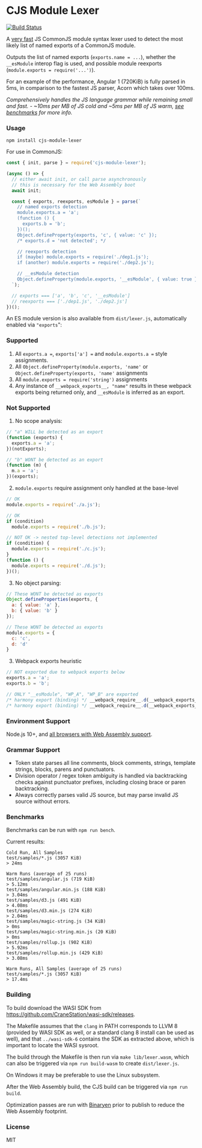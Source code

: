 # CJS Module Lexer

[![Build Status][travis-image]][travis-url]

A [very fast](#benchmarks) JS CommonJS module syntax lexer used to detect the most likely list of named exports of a CommonJS module.

Outputs the list of named exports (`exports.name = ...`), whether the `__esModule` interop flag is used, and possible module reexports (`module.exports = require('...')`).

For an example of the performance, Angular 1 (720KiB) is fully parsed in 5ms, in comparison to the fastest JS parser, Acorn which takes over 100ms.

_Comprehensively handles the JS language grammar while remaining small and fast. - ~10ms per MB of JS cold and ~5ms per MB of JS warm, [see benchmarks](#benchmarks) for more info._

### Usage

```
npm install cjs-module-lexer
```

For use in CommonJS:

```js
const { init, parse } = require('cjs-module-lexer');

(async () => {
  // either await init, or call parse asynchronously
  // this is necessary for the Web Assembly boot
  await init;

  const { exports, reexports, esModule } = parse(`
    // named exports detection
    module.exports.a = 'a';
    (function () {
      exports.b = 'b';
    })();
    Object.defineProperty(exports, 'c', { value: 'c' });
    /* exports.d = 'not detected'; */

    // reexports detection
    if (maybe) module.exports = require('./dep1.js');
    if (another) module.exports = require('./dep2.js');

    // __esModule detection
    Object.defineProperty(module.exports, '__esModule', { value: true })
  `);

  // exports === ['a', 'b', 'c', '__esModule']
  // reexports === ['./dep1.js', './dep2.js']
})();
```

An ES module version is also available from `dist/lexer.js`, automatically enabled via `"exports`":

### Supported

1. All `exports.a =`, `exports['a'] =` and `module.exports.a =` style assignments.
2. All `Object.defineProperty(module.exports, 'name'` or `Object.defineProperty(exports, 'name'` assignments
3. All `module.exports = require('string')` assignments
4. Any instance of `__webpack_exports__, "name"` results in these webpack exports being returned only,
   and `__esModule` is inferred as an export.

### Not Supported

1. No scope analysis:

```js
// "a" WILL be detected as an export
(function (exports) {
  exports.a = 'a'; 
})(notExports);

// "b" WONT be detected as an export
(function (m) {
  m.a = 'a';
})(exports);
```

2. `module.exports` require assignment only handled at the base-level

```js
// OK
module.exports = require('./a.js');

// OK
if (condition)
  module.exports = require('./b.js');

// NOT OK -> nested top-level detections not implemented
if (condition) {
  module.exports = require('./c.js');
}
(function () {
  module.exports = require('./d.js');
})();
```

3. No object parsing:

```js
// These WONT be detected as exports
Object.defineProperties(exports, {
  a: { value: 'a' },
  b: { value: 'b' }
});

// These WONT be detected as exports
module.exports = {
  c: 'c',
  d: 'd'
}
```

3. Webpack exports heuristic

```js
// NOT exported due to webpack exports below
exports.a = 'a';
exports.b = 'b';

// ONLY "__esModule", "WP_A", "WP_B" are exported
/* harmony export (binding) */ __webpack_require__.d(__webpack_exports__, "WP_A", function() { return setBaseUrl; });
/* harmony export (binding) */ __webpack_require__.d(__webpack_exports__, "WP_B", function() { return setBaseUrl; });
```

### Environment Support

Node.js 10+, and [all browsers with Web Assembly support](https://caniuse.com/#feat=wasm).

### Grammar Support

* Token state parses all line comments, block comments, strings, template strings, blocks, parens and punctuators.
* Division operator / regex token ambiguity is handled via backtracking checks against punctuator prefixes, including closing brace or paren backtracking.
* Always correctly parses valid JS source, but may parse invalid JS source without errors.

### Benchmarks

Benchmarks can be run with `npm run bench`.

Current results:

```
Cold Run, All Samples
test/samples/*.js (3057 KiB)
> 24ms

Warm Runs (average of 25 runs)
test/samples/angular.js (719 KiB)
> 5.12ms
test/samples/angular.min.js (188 KiB)
> 3.04ms
test/samples/d3.js (491 KiB)
> 4.08ms
test/samples/d3.min.js (274 KiB)
> 2.04ms
test/samples/magic-string.js (34 KiB)
> 0ms
test/samples/magic-string.min.js (20 KiB)
> 0ms
test/samples/rollup.js (902 KiB)
> 5.92ms
test/samples/rollup.min.js (429 KiB)
> 3.08ms

Warm Runs, All Samples (average of 25 runs)
test/samples/*.js (3057 KiB)
> 17.4ms
```

### Building

To build download the WASI SDK from https://github.com/CraneStation/wasi-sdk/releases.

The Makefile assumes that the `clang` in PATH corresponds to LLVM 8 (provided by WASI SDK as well, or a standard clang 8 install can be used as well), and that `../wasi-sdk-6` contains the SDK as extracted above, which is important to locate the WASI sysroot.

The build through the Makefile is then run via `make lib/lexer.wasm`, which can also be triggered via `npm run build-wasm` to create `dist/lexer.js`.

On Windows it may be preferable to use the Linux subsystem.

After the Web Assembly build, the CJS build can be triggered via `npm run build`.

Optimization passes are run with [Binaryen](https://github.com/WebAssembly/binaryen) prior to publish to reduce the Web Assembly footprint.

### License

MIT

[travis-url]: https://travis-ci.org/guybedford/es-module-lexer
[travis-image]: https://travis-ci.org/guybedford/es-module-lexer.svg?branch=master
